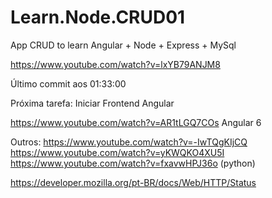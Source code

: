 # Learn.Node.CRUD01
App CRUD to learn Angular + Node + Express + MySql

https://www.youtube.com/watch?v=lxYB79ANJM8

Último commit aos 01:33:00

Próxima tarefa: Iniciar Frontend Angular

https://www.youtube.com/watch?v=AR1tLGQ7COs
Angular 6


Outros:
https://www.youtube.com/watch?v=-IwTQgKIjCQ
https://www.youtube.com/watch?v=yKWQKO4XU5I
https://www.youtube.com/watch?v=fxavwHPJ36o  (python)

https://developer.mozilla.org/pt-BR/docs/Web/HTTP/Status
